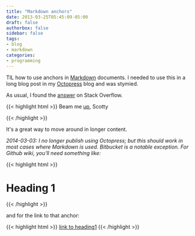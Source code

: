 ```yaml
---
title: "Markdown anchors"
date: 2013-03-25T05:45:09-05:00
draft: false
authorbox: false
sidebar: false
tags:
- blog
- markdown
categories:
- programming
---
```

TIL how to use anchors in [Markdown](http://daringfireball.net/projects/markdown/) documents.  I needed to use this in a long blog post in my [Octopress](http://octopress.org) blog and was stymied. 

As usual, I found the [answer](http://stackoverflow.com/questions/5319754/cross-reference-named-anchor-in-markdown/7335259#7335259) on Stack Overflow.

{{< highlight html >}}
Beam me [up](#enterprise), Scotty

<a id="enterprise"></a>
{{< /highlight >}}

It's a great way to move around in longer content.

_2014-03-03: I no longer publish using Octopress; but this should work in most cases where Markdown is used.  Bitbucket is a notable exception.  For Github wiki, you'll need something like:_

{{< highlight html >}}
# <a name="heading1" /> Heading 1 #
{{< /highlight >}}

and for the link to that anchor:

{{< highlight html >}}
[link to heading1](#heading1)
{{< /highlight >}}
